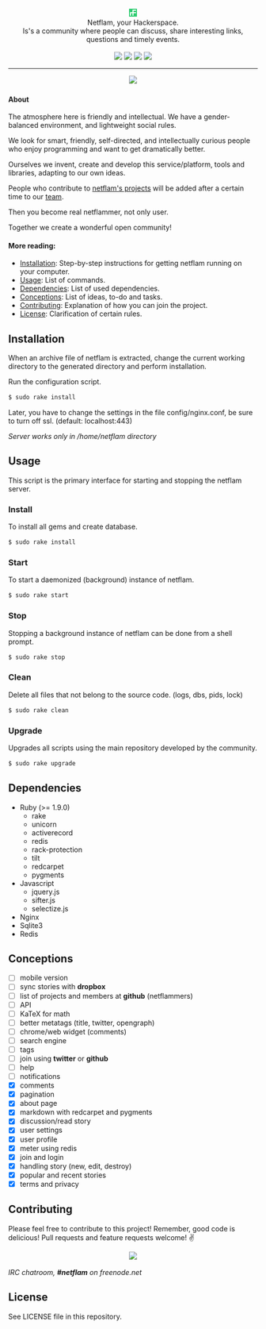 <p align="center">
  <img src="https://raw.githubusercontent.com/netflam/netflam/master/public/assets/images/shortcuts/16.png" alt="netflam" />
  <br />
  Netflam, your Hackerspace. <br /> Is's a community where people can discuss, share interesting links, questions and timely events.
  <br /><br />
  <a href="https://travis-ci.org/netflam/netflam"><img src="https://img.shields.io/travis/netflam/netflam.svg" /></a>
  <a href="https://github.com/netflam/netflam/releases"><img src="https://img.shields.io/github/release/netflam/netflam.svg" /></a>
  <a href="https://github.com/netflam/netflam/issues"><img src="https://img.shields.io/github/issues/netflam/netflam.svg" /></a>
  <a href="https://netflam.com/"><img src="https://img.shields.io/badge/url-netflam.com-brightgreen.svg" /></a>
</p>

---

<div align="center">
  <img src="https://dl.dropboxusercontent.com/u/103345209/Screenshots/Screenshot%202014-09-14%2018.22.57.png"/>
</div>

#### About

The atmosphere here is friendly and intellectual. We have a gender-balanced environment, and lightweight social rules.

We look for smart, friendly, self-directed, and intellectually curious people who enjoy programming and want to get dramatically better.

Ourselves we invent, create and develop this service/platform, tools and libraries, adapting to our own ideas.

People who contribute to [netflam's projects](https://github.com/netflam) will be added after a certain time to our [team](https://github.com/orgs/netflam/people).

Then you become real netflammer, not only user.

Together we create a wonderful open community!

#### More reading:

- [Installation](#installation): Step-by-step instructions for getting netflam running on your computer.
- [Usage](#usage): List of commands.
- [Dependencies](#dependencies): List of used dependencies.
- [Conceptions](#conceptions): List of ideas, to-do and tasks.
- [Contributing](#contributing): Explanation of how you can join the project.
- [License](#license): Clarification of certain rules.

## Installation

When an archive file of netflam is extracted, change the current working directory to the generated directory and perform installation.

Run the configuration script.

```bash
$ sudo rake install
```

Later, you have to change the settings in the file config/nginx.conf, be sure to turn off ssl. (default: localhost:443)

_Server works only in /home/netflam directory_

## Usage

This script is the primary interface for starting and stopping the netflam server.

### Install

To install all gems and create database.

```bash
$ sudo rake install
```

### Start

To start a daemonized (background) instance of netflam.

```bash
$ sudo rake start
```

### Stop

Stopping a background instance of netflam can be done from a shell prompt.

```bash
$ sudo rake stop
```

### Clean

Delete all files that not belong to the source code. (logs, dbs, pids, lock)

```bash
$ sudo rake clean
```

### Upgrade

Upgrades all scripts using the main repository developed by the community.

```bash
$ sudo rake upgrade
```

## Dependencies

- Ruby (>= 1.9.0)
  * rake
  * unicorn
  * activerecord
  * redis
  * rack-protection
  * tilt
  * redcarpet
  * pygments
- Javascript
  * jquery.js
  * sifter.js
  * selectize.js
- Nginx
- Sqlite3
- Redis

## Conceptions

- [ ] mobile version
- [ ] sync stories with **dropbox**
- [ ] list of projects and members at **github** (netflammers)
- [ ] API
- [ ] KaTeX for math
- [ ] better metatags (title, twitter, opengraph)
- [ ] chrome/web widget (comments)
- [ ] search engine
- [ ] tags
- [ ] join using **twitter** or **github**
- [ ] help
- [ ] notifications
- [x] comments
- [x] pagination
- [x] about page
- [x] markdown with redcarpet and pygments
- [x] discussion/read story
- [x] user settings
- [x] user profile
- [x] meter using redis
- [x] join and login
- [x] handling story (new, edit, destroy)
- [x] popular and recent stories
- [x] terms and privacy

## Contributing

Please feel free to contribute to this project! Remember, good code is delicious! Pull requests and feature requests welcome! :v:

<div align="center">
  <img src="https://pbs.twimg.com/media/BuTj9ULCAAEd4G7.jpg:large"/>
</div>

_IRC chatroom, **#netflam** on freenode.net_

## License

See LICENSE file in this repository.